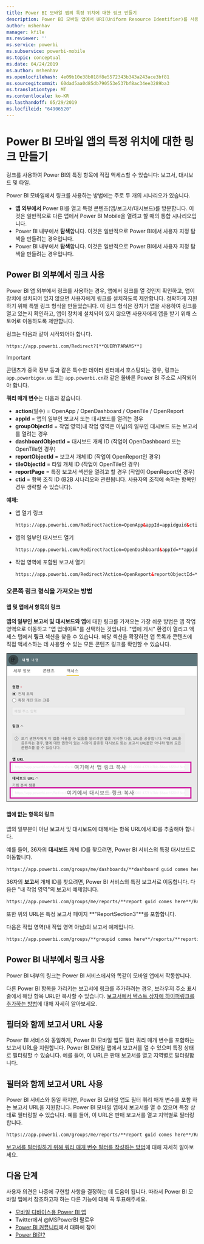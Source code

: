 ```yaml
---
title: Power BI 모바일 앱의 특정 위치에 대한 링크 만들기
description: Power BI 모바일 앱에서 URI(Uniform Resource Identifier)를 사용하여 특정 대시보드, 타일 또는 보고서에 대한 딥 링크를 만드는 방법에 대해 알아봅니다.
author: mshenhav
manager: kfile
ms.reviewer: ''
ms.service: powerbi
ms.subservice: powerbi-mobile
ms.topic: conceptual
ms.date: 04/24/2019
ms.author: mshenhav
ms.openlocfilehash: 4e09b10e38b018f8e5572343b343a243ace3bf81
ms.sourcegitcommit: 60dad5aa0d85db790553e537bf8ac34ee3289ba3
ms.translationtype: MT
ms.contentlocale: ko-KR
ms.lasthandoff: 05/29/2019
ms.locfileid: "64906520"
---
```

# <a name="create-a-link-to-a-specific-location-in-the-power-bi-mobile-apps"></a>Power BI 모바일 앱의 특정 위치에 대한 링크 만들기
링크를 사용하여 Power BI의 특정 항목에 직접 액세스할 수 있습니다: 보고서, 대시보드 및 타일.

Power BI 모바일에서 링크를 사용하는 방법에는 주로 두 개의 시나리오가 있습니다. 

* **앱 외부에서** Power BI를 열고 특정 콘텐츠(앱/보고서/대시보드)를 방문합니다. 이것은 일반적으로 다른 앱에서 Power BI Mobile을 열려고 할 때의 통합 시나리오입니다. 
* Power BI 내부에서 **탐색**합니다. 이것은 일반적으로 Power BI에서 사용자 지정 탐색을 만들려는 경우입니다. 
* Power BI 내부에서 **탐색**합니다. 이것은 일반적으로 Power BI에서 사용자 지정 탐색을 만들려는 경우입니다.


## <a name="use-links-from-outside-of-power-bi"></a>Power BI 외부에서 링크 사용
Power BI 앱 외부에서 링크를 사용하는 경우, 앱에서 링크를 열 것인지 확인하고, 앱이 장치에 설치되어 있지 않으면 사용자에게 링크를 설치하도록 제안합니다. 정확하게 지원하기 위해 특별 링크 형식을 만들었습니다. 이 링크 형식은 장치가 앱을 사용하여 링크를 열고 있는지 확인하고, 앱이 장치에 설치되어 있지 않으면 사용자에게 앱을 받기 위해 스토어로 이동하도록 제안합니다.

링크는 다음과 같이 시작되어야 합니다.  
```html
https://app.powerbi.com/Redirect?[**QUERYPARAMS**]
```

> [!IMPORTANT]
> 콘텐츠가 중국 정부 등과 같은 특수한 데이터 센터에서 호스팅되는 경우, 링크는 `app.powerbigov.us` 또는 `app.powerbi.cn`과 같은 올바른 Power BI 주소로 시작되어야 합니다.  


**쿼리 매개 변수**는 다음과 같습니다.
* **action**(필수) = OpenApp / OpenDashboard / OpenTile / OpenReport
* **appId** = 앱의 일부인 보고서 또는 대시보드를 열려는 경우 
* **groupObjectId** = 작업 영역(내 작업 영역은 아님)의 일부인 대시보드 또는 보고서를 열려는 경우
* **dashboardObjectId** = 대시보드 개체 ID (작업이 OpenDashboard 또는 OpenTile인 경우) 
* **reportObjectId** = 보고서 개체 ID (작업이 OpenReport인 경우)
* **tileObjectId** = 타일 개체 ID (작업이 OpenTile인 경우)
* **reportPage** = 특정 보고서 섹션을 열려고 할 경우 (작업이 OpenReport인 경우)
* **ctid** = 항목 조직 ID (B2B 시나리오와 관련됩니다. 사용자의 조직에 속하는 항목인 경우 생략할 수 있습니다).

**예제:**

* 앱 열기 링크 
  ```html
  https://app.powerbi.com/Redirect?action=OpenApp&appId=appidguid&ctid=organizationid
  ```

* 앱의 일부인 대시보드 열기 
  ```html
  https://app.powerbi.com/Redirect?action=OpenDashboard&appId=**appidguid**&dashboardObjectId=**dashboardidguid**&ctid=**organizationid**
  ```

* 작업 영역에 포함된 보고서 열기
  ```html
  https://app.powerbi.com/Redirect?Action=OpenReport&reportObjectId=**reportidguid**&groupObjectId=**groupidguid**&reportPage=**ReportSectionName**
  ```

### <a name="how-to-get-the-right-link-format"></a>오른쪽 링크 형식을 가져오는 방법

#### <a name="links-of-apps-and-items-in-app"></a>앱 및 앱에서 항목의 링크

**앱의 일부인 보고서 및 대시보드와 앱**에 대한 링크를 가져오는 가장 쉬운 방법은 앱 작업 영역으로 이동하고 "앱 업데이트"를 선택하는 것입니다. "앱에 게시" 환경이 열리고 액세스 탭에서 **링크** 섹션을 찾을 수 있습니다. 해당 섹션을 확장하면 앱 목록과 콘텐츠에 직접 액세스하는 데 사용할 수 있는 모든 콘텐츠 링크를 확인할 수 있습니다.

![Power BI 앱 링크를 게시 ](./media/mobile-apps-links/mobile-link-copy-app-links.png)

#### <a name="links-of-items-not-in-app"></a>앱에 없는 항목의 링크 

앱의 일부분이 아닌 보고서 및 대시보드에 대해서는 항목 URL에서 ID를 추출해야 합니다.

예를 들어, 36자의 **대시보드** 개체 ID를 찾으려면, Power BI 서비스의 특정 대시보드로 이동합니다.   

```html
https://app.powerbi.com/groups/me/dashboards/**dashboard guid comes here**?ctid=**organization id comes here**`
```

36자의 **보고서** 개체 ID를 찾으려면, Power BI 서비스의 특정 보고서로 이동합니다.
다음은 "내 작업 영역"의 보고서 예제입니다.  

```html
https://app.powerbi.com/groups/me/reports/**report guid comes here**/ReportSection3?ctid=**organization id comes here**`
```
또한 위의 URL은 특정 보고서 페이지 **"ReportSection3"**를 포함합니다.

다음은 작업 영역(내 작업 영역 아님)의 보고서 예제입니다.

```html
https://app.powerbi.com/groups/**groupid comes here**/reports/**reportid comes here**/ReportSection1?ctid=**organizationid comes here**
```

## <a name="use-links-inside-power-bi"></a>Power BI 내부에서 링크 사용

Power BI 내부의 링크는 Power BI 서비스에서와 똑같이 모바일 앱에서 작동합니다.

다른 Power BI 항목을 가리키는 보고서에 링크를 추가하려는 경우, 브라우저 주소 표시줄에서 해당 항목 URL만 복사할 수 있습니다. [보고서에서 텍스트 상자에 하이퍼링크를 추가하는 방법](https://docs.microsoft.com/power-bi/service-add-hyperlink-to-text-box)에 대해 자세히 알아보세요.

## <a name="use-report-url-with-filter"></a>필터와 함께 보고서 URL 사용 
Power BI 서비스와 동일하게, Power BI 모바일 앱도 필터 쿼리 매개 변수를 포함하는 보고서 URL을 지원합니다. Power BI 모바일 앱에서 보고서를 열 수 있으며 특정 상태로 필터링할 수 있습니다. 예를 들어, 이 URL은 판매 보고서를 열고 지역별로 필터링합니다.

## <a name="use-report-url-with-filter"></a>필터와 함께 보고서 URL 사용
Power BI 서비스와 동일 하지만, Power BI 모바일 앱도 필터 쿼리 매개 변수를 포함 하는 보고서 URL을 지원합니다. Power BI 모바일 앱에서 보고서를 열 수 있으며 특정 상태로 필터링할 수 있습니다. 예를 들어, 이 URL은 판매 보고서를 열고 지역별로 필터링합니다.
```html
https://app.powerbi.com/groups/me/reports/**report guid comes here**/ReportSection3?ctid=**organization id comes here**&filter=Store/Territory eq 'NC'
```

[보고서를 필터링하기 위해 쿼리 매개 변수 필터를 작성하는 방법](https://docs.microsoft.com/power-bi/service-url-filters)에 대해 자세히 알아보세요.

## <a name="next-steps"></a>다음 단계
사용자 의견은 나중에 구현할 사항을 결정하는 데 도움이 됩니다. 따라서 Power BI 모바일 앱에서 참조하고자 하는 다른 기능에 대해 꼭 투표해주세요. 

* [모바일 디바이스용 Power BI 앱](mobile-apps-for-mobile-devices.md)
* Twitter에서 @MSPowerBI 팔로우
* [Power BI 커뮤니티](http://community.powerbi.com/)에서 대화에 참여
* [Power BI란?](../../power-bi-overview.md)

